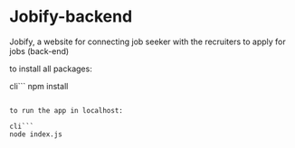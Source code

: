 # Jobify-backend
Jobify, a website for connecting job seeker with the recruiters to apply for jobs (back-end)


to install all packages:

cli```
npm install
```

to run the app in localhost:

cli```
node index.js
```



